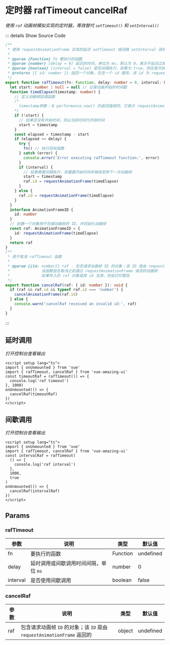 # 定时器 rafTimeout cancelRaf

<GlobalElement />

_使用 `raf` 动画帧模拟实现的定时器，等效替代 `setTimeout()` 和 `setInterval()`_

::: details Show Source Code

```ts
/**
 * 使用 requestAnimationFrame 实现的延迟 setTimeout 或间隔 setInterval 调用函数
 *
 * @param {Function} fn 要执行的函数
 * @param {number} [delay = 0] 延迟的时间，单位为 ms，默认为 0，表示不延迟立即执行
 * @param {boolean} [interval = false] 是否间隔执行，如果为 true，则在首次执行后，以 delay 为间隔持续执行
 * @returns {{ id: number }} 返回一个对象，包含一个 id 属性，该 id 为 requestAnimationFrame 的调用 ID，可用于取消动画帧
 */
export function rafTimeout(fn: Function, delay: number = 0, interval: boolean = false): { id: number } {
  let start: number | null = null // 记录动画开始的时间戳
  function timeElapse(timestamp: number) {
    // 定义动画帧回调函数
    /*
      timestamp参数：与 performance.now() 的返回值相同，它表示 requestAnimationFrame() 开始去执行回调函数的时刻
    */
    if (!start) {
      // 如果还没有开始时间，则以当前时间为开始时间
      start = timestamp
    }
    const elapsed = timestamp - start
    if (elapsed >= delay) {
      try {
        fn() // 执行目标函数
      } catch (error) {
        console.error('Error executing rafTimeout function:', error)
      }
      if (interval) {
        // 如果需要间隔执行，则重置开始时间并继续安排下一次动画帧
        start = timestamp
        raf.id = requestAnimationFrame(timeElapse)
      }
    } else {
      raf.id = requestAnimationFrame(timeElapse)
    }
  }
  interface AnimationFrameID {
    id: number
  }
  // 创建一个对象用于存储动画帧的 ID，并初始化动画帧
  const raf: AnimationFrameID = {
    id: requestAnimationFrame(timeElapse)
  }
  return raf
}
/**
 * 用于取消 rafTimeout 函数
 *
 * @param {{id: number}} raf - 包含请求动画帧 ID 的对象；该 ID 是由 requestAnimationFrame 返回的
 *              该函数旨在取消之前通过 requestAnimationFrame 请求的动画帧
 *              如果传入的 raf 对象或其 id 无效，则会打印警告
 */
export function cancelRaf(raf: { id: number }): void {
  if (raf && raf.id && typeof raf.id === 'number') {
    cancelAnimationFrame(raf.id)
  } else {
    console.warn('cancelRaf received an invalid id:', raf)
  }
}
```

:::

<script setup lang="ts">
import { onUnmounted } from 'vue'
import { rafTimeout, cancelRaf } from 'vue-amazing-ui'
const timeoutRaf = rafTimeout(() => {
  console.log('raf timeout')
}, 1000)
const intervalRaf = rafTimeout(() => {
  console.log('raf interval')
}, 1000, true)
onUnmounted(() => {
  cancelRaf(timeoutRaf)
  cancelRaf(intervalRaf)
})
</script>

## 延时调用

_打开控制台查看输出_

```vue
<script setup lang="ts">
import { onUnmounted } from 'vue'
import { rafTimeout, cancelRaf } from 'vue-amazing-ui'
const timeoutRaf = rafTimeout(() => {
  console.log('raf timeout')
}, 1000)
onUnmounted(() => {
  cancelRaf(timeoutRaf)
})
</script>
```

## 间歇调用

_打开控制台查看输出_

```vue
<script setup lang="ts">
import { onUnmounted } from 'vue'
import { rafTimeout, cancelRaf } from 'vue-amazing-ui'
const intervalRaf = rafTimeout(
  () => {
    console.log('raf interval')
  },
  1000,
  true
)
onUnmounted(() => {
  cancelRaf(intervalRaf)
})
</script>
```

## Params

### rafTimeout

| 参数     | 说明                                  | 类型     | 默认值    |
| -------- | ------------------------------------- | -------- | --------- |
| fn       | 要执行的函数                          | Function | undefined |
| delay    | 延时调用或间歇调用时间间隔，单位 `ms` | number   | 0         |
| interval | 是否使用间歇调用                      | boolean  | false     |

### cancelRaf

| 参数 | 说明                                                                    | 类型   | 默认值    |
| ---- | ----------------------------------------------------------------------- | ------ | --------- |
| raf  | 包含请求动画帧 `ID` 的对象；该 `ID` 是由 `requestAnimationFrame` 返回的 | object | undefined |
